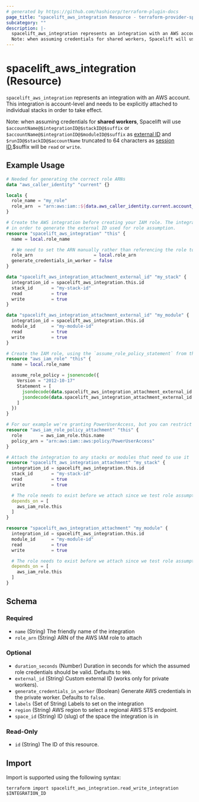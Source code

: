 ```yaml
---
# generated by https://github.com/hashicorp/terraform-plugin-docs
page_title: "spacelift_aws_integration Resource - terraform-provider-spacelift"
subcategory: ""
description: |-
  spacelift_aws_integration represents an integration with an AWS account. This integration is account-level and needs to be explicitly attached to individual stacks in order to take effect.
  Note: when assuming credentials for shared workers, Spacelift will use $accountName@$integrationID@$stackID@$suffix or $accountName@$integrationID@$moduleID@$suffix as external ID https://docs.aws.amazon.com/IAM/latest/UserGuide/id_roles_create_for-user_externalid.html and $runID@$stackID@$accountName truncated to 64 characters as session ID https://docs.aws.amazon.com/STS/latest/APIReference/API_AssumeRole,$suffix will be read or write.
---
```


# spacelift_aws_integration (Resource)

`spacelift_aws_integration` represents an integration with an AWS account. This integration is account-level and needs to be explicitly attached to individual stacks in order to take effect.

Note: when assuming credentials for **shared workers**, Spacelift will use `$accountName@$integrationID@$stackID@$suffix` or `$accountName@$integrationID@$moduleID@$suffix` as [external ID](https://docs.aws.amazon.com/IAM/latest/UserGuide/id_roles_create_for-user_externalid.html) and `$runID@$stackID@$accountName` truncated to 64 characters as [session ID](https://docs.aws.amazon.com/STS/latest/APIReference/API_AssumeRole),$suffix will be `read` or `write`.

## Example Usage

```terraform
# Needed for generating the correct role ARNs
data "aws_caller_identity" "current" {}

locals {
  role_name = "my_role"
  role_arn  = "arn:aws:iam::${data.aws_caller_identity.current.account_id}:role/${local.role_name}"
}

# Create the AWS integration before creating your IAM role. The integration needs to exist
# in order to generate the external ID used for role assumption.
resource "spacelift_aws_integration" "this" {
  name = local.role_name

  # We need to set the ARN manually rather than referencing the role to avoid a circular dependency
  role_arn                       = local.role_arn
  generate_credentials_in_worker = false
}

data "spacelift_aws_integration_attachment_external_id" "my_stack" {
  integration_id = spacelift_aws_integration.this.id
  stack_id       = "my-stack-id"
  read           = true
  write          = true
}

data "spacelift_aws_integration_attachment_external_id" "my_module" {
  integration_id = spacelift_aws_integration.this.id
  module_id      = "my-module-id"
  read           = true
  write          = true
}

# Create the IAM role, using the `assume_role_policy_statement` from the data source.
resource "aws_iam_role" "this" {
  name = local.role_name

  assume_role_policy = jsonencode({
    Version = "2012-10-17"
    Statement = [
      jsondecode(data.spacelift_aws_integration_attachment_external_id.my_stack.assume_role_policy_statement),
      jsondecode(data.spacelift_aws_integration_attachment_external_id.my_module.assume_role_policy_statement),
    ]
  })
}

# For our example we're granting PowerUserAccess, but you can restrict this to whatever you need.
resource "aws_iam_role_policy_attachment" "this" {
  role       = aws_iam_role.this.name
  policy_arn = "arn:aws:iam::aws:policy/PowerUserAccess"
}

# Attach the integration to any stacks or modules that need to use it
resource "spacelift_aws_integration_attachment" "my_stack" {
  integration_id = spacelift_aws_integration.this.id
  stack_id       = "my-stack-id"
  read           = true
  write          = true

  # The role needs to exist before we attach since we test role assumption during attachment.
  depends_on = [
    aws_iam_role.this
  ]
}

resource "spacelift_aws_integration_attachment" "my_module" {
  integration_id = spacelift_aws_integration.this.id
  module_id      = "my-module-id"
  read           = true
  write          = true

  # The role needs to exist before we attach since we test role assumption during attachment.
  depends_on = [
    aws_iam_role.this
  ]
}
```

<!-- schema generated by tfplugindocs -->
## Schema

### Required

- `name` (String) The friendly name of the integration
- `role_arn` (String) ARN of the AWS IAM role to attach

### Optional

- `duration_seconds` (Number) Duration in seconds for which the assumed role credentials should be valid. Defaults to `900`.
- `external_id` (String) Custom external ID (works only for private workers).
- `generate_credentials_in_worker` (Boolean) Generate AWS credentials in the private worker. Defaults to `false`.
- `labels` (Set of String) Labels to set on the integration
- `region` (String) AWS region to select a regional AWS STS endpoint.
- `space_id` (String) ID (slug) of the space the integration is in

### Read-Only

- `id` (String) The ID of this resource.

## Import

Import is supported using the following syntax:

```shell
terraform import spacelift_aws_integration.read_write_integration $INTEGRATION_ID
```
